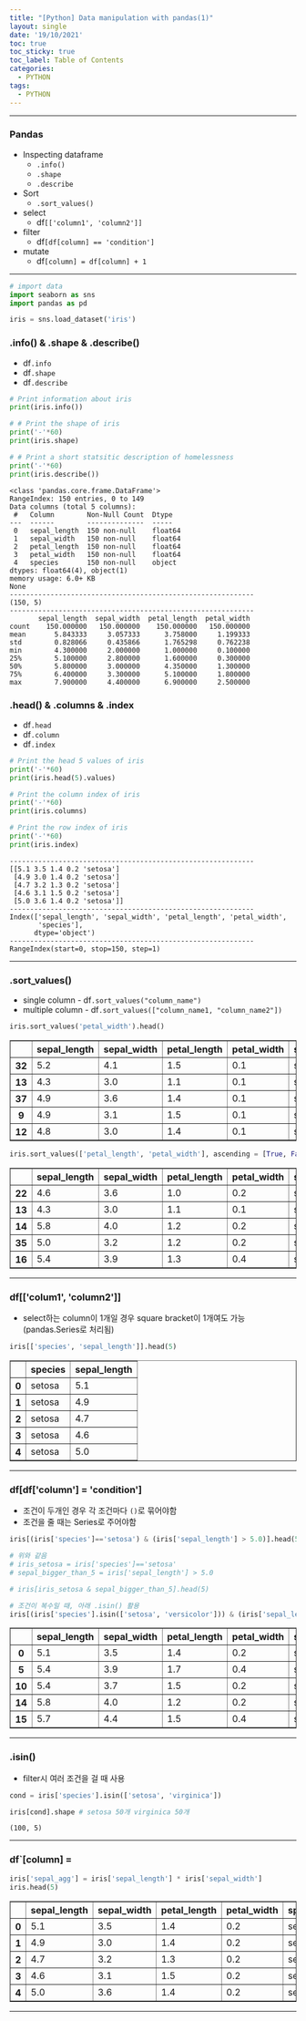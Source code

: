 ```yaml
---
title: "[Python] Data manipulation with pandas(1)"
layout: single
date: '19/10/2021'
toc: true
toc_sticky: true
toc_label: Table of Contents
categories:
  - PYTHON
tags:
  - PYTHON
---
```


---
### Pandas 
* Inspecting dataframe
    * `.info()`
    * `.shape`
    * `.describe`
* Sort
    * `.sort_values()`
* select
    * df`[['column1', 'column2']]`
* filter
    * df`[df[column] == 'condition']`
* mutate
    * df`[column] = df[column] + 1`

---


```python
# import data
import seaborn as sns
import pandas as pd

iris = sns.load_dataset('iris')
```

### .info() & .shape & .describe()
* df`.info`
* df`.shape`
* df`.describe`


```python
# Print information about iris
print(iris.info())

# # Print the shape of iris
print('-'*60)
print(iris.shape)

# # Print a short statsitic description of homelessness
print('-'*60)
print(iris.describe())
```

    <class 'pandas.core.frame.DataFrame'>
    RangeIndex: 150 entries, 0 to 149
    Data columns (total 5 columns):
     #   Column        Non-Null Count  Dtype  
    ---  ------        --------------  -----  
     0   sepal_length  150 non-null    float64
     1   sepal_width   150 non-null    float64
     2   petal_length  150 non-null    float64
     3   petal_width   150 non-null    float64
     4   species       150 non-null    object 
    dtypes: float64(4), object(1)
    memory usage: 6.0+ KB
    None
    ------------------------------------------------------------
    (150, 5)
    ------------------------------------------------------------
           sepal_length  sepal_width  petal_length  petal_width
    count    150.000000   150.000000    150.000000   150.000000
    mean       5.843333     3.057333      3.758000     1.199333
    std        0.828066     0.435866      1.765298     0.762238
    min        4.300000     2.000000      1.000000     0.100000
    25%        5.100000     2.800000      1.600000     0.300000
    50%        5.800000     3.000000      4.350000     1.300000
    75%        6.400000     3.300000      5.100000     1.800000
    max        7.900000     4.400000      6.900000     2.500000


### .head() & .columns & .index
* df`.head`
* df`.column`
* df`.index`


```python
# Print the head 5 values of iris
print('-'*60)
print(iris.head(5).values)

# Print the column index of iris
print('-'*60)
print(iris.columns)

# Print the row index of iris
print('-'*60)
print(iris.index)
```

    ------------------------------------------------------------
    [[5.1 3.5 1.4 0.2 'setosa']
     [4.9 3.0 1.4 0.2 'setosa']
     [4.7 3.2 1.3 0.2 'setosa']
     [4.6 3.1 1.5 0.2 'setosa']
     [5.0 3.6 1.4 0.2 'setosa']]
    ------------------------------------------------------------
    Index(['sepal_length', 'sepal_width', 'petal_length', 'petal_width',
           'species'],
          dtype='object')
    ------------------------------------------------------------
    RangeIndex(start=0, stop=150, step=1)


---

### .sort_values()
* single column - df`.sort_values("column_name")`<br>
* multiple column - df`.sort_values(["column_name1, "column_name2"])`


```python
iris.sort_values('petal_width').head()
```




<div>
<style scoped>
    .dataframe tbody tr th:only-of-type {
        vertical-align: middle;
    }

    .dataframe tbody tr th {
        vertical-align: top;
    }

    .dataframe thead th {
        text-align: right;
    }
</style>
<table border="1" class="dataframe">
  <thead>
    <tr style="text-align: right;">
      <th></th>
      <th>sepal_length</th>
      <th>sepal_width</th>
      <th>petal_length</th>
      <th>petal_width</th>
      <th>species</th>
    </tr>
  </thead>
  <tbody>
    <tr>
      <th>32</th>
      <td>5.2</td>
      <td>4.1</td>
      <td>1.5</td>
      <td>0.1</td>
      <td>setosa</td>
    </tr>
    <tr>
      <th>13</th>
      <td>4.3</td>
      <td>3.0</td>
      <td>1.1</td>
      <td>0.1</td>
      <td>setosa</td>
    </tr>
    <tr>
      <th>37</th>
      <td>4.9</td>
      <td>3.6</td>
      <td>1.4</td>
      <td>0.1</td>
      <td>setosa</td>
    </tr>
    <tr>
      <th>9</th>
      <td>4.9</td>
      <td>3.1</td>
      <td>1.5</td>
      <td>0.1</td>
      <td>setosa</td>
    </tr>
    <tr>
      <th>12</th>
      <td>4.8</td>
      <td>3.0</td>
      <td>1.4</td>
      <td>0.1</td>
      <td>setosa</td>
    </tr>
  </tbody>
</table>
</div>




```python
iris.sort_values(['petal_length', 'petal_width'], ascending = [True, False]).head()
```




<div>
<style scoped>
    .dataframe tbody tr th:only-of-type {
        vertical-align: middle;
    }

    .dataframe tbody tr th {
        vertical-align: top;
    }

    .dataframe thead th {
        text-align: right;
    }
</style>
<table border="1" class="dataframe">
  <thead>
    <tr style="text-align: right;">
      <th></th>
      <th>sepal_length</th>
      <th>sepal_width</th>
      <th>petal_length</th>
      <th>petal_width</th>
      <th>species</th>
    </tr>
  </thead>
  <tbody>
    <tr>
      <th>22</th>
      <td>4.6</td>
      <td>3.6</td>
      <td>1.0</td>
      <td>0.2</td>
      <td>setosa</td>
    </tr>
    <tr>
      <th>13</th>
      <td>4.3</td>
      <td>3.0</td>
      <td>1.1</td>
      <td>0.1</td>
      <td>setosa</td>
    </tr>
    <tr>
      <th>14</th>
      <td>5.8</td>
      <td>4.0</td>
      <td>1.2</td>
      <td>0.2</td>
      <td>setosa</td>
    </tr>
    <tr>
      <th>35</th>
      <td>5.0</td>
      <td>3.2</td>
      <td>1.2</td>
      <td>0.2</td>
      <td>setosa</td>
    </tr>
    <tr>
      <th>16</th>
      <td>5.4</td>
      <td>3.9</td>
      <td>1.3</td>
      <td>0.4</td>
      <td>setosa</td>
    </tr>
  </tbody>
</table>
</div>



---

### df[['colum1', 'column2']]
* select하는 column이 1개일 경우 square bracket이 1개여도 가능(pandas.Series로 처리됨)


```python
iris[['species', 'sepal_length']].head(5)
```




<div>
<style scoped>
    .dataframe tbody tr th:only-of-type {
        vertical-align: middle;
    }

    .dataframe tbody tr th {
        vertical-align: top;
    }

    .dataframe thead th {
        text-align: right;
    }
</style>
<table border="1" class="dataframe">
  <thead>
    <tr style="text-align: right;">
      <th></th>
      <th>species</th>
      <th>sepal_length</th>
    </tr>
  </thead>
  <tbody>
    <tr>
      <th>0</th>
      <td>setosa</td>
      <td>5.1</td>
    </tr>
    <tr>
      <th>1</th>
      <td>setosa</td>
      <td>4.9</td>
    </tr>
    <tr>
      <th>2</th>
      <td>setosa</td>
      <td>4.7</td>
    </tr>
    <tr>
      <th>3</th>
      <td>setosa</td>
      <td>4.6</td>
    </tr>
    <tr>
      <th>4</th>
      <td>setosa</td>
      <td>5.0</td>
    </tr>
  </tbody>
</table>
</div>



---

### df[df['column'] = 'condition']
* 조건이 두개인 경우 각 조건마다 `()`로 묶어야함
* 조건을 줄 때는 Series로 주어야함


```python
iris[(iris['species']=='setosa') & (iris['sepal_length'] > 5.0)].head(5)

# 위와 같음
# iris_setosa = iris['species']=='setosa'
# sepal_bigger_than_5 = iris['sepal_length'] > 5.0

# iris[iris_setosa & sepal_bigger_than_5].head(5)

# 조건이 복수일 때, 아래 .isin() 활용
iris[(iris['species'].isin(['setosa', 'versicolor'])) & (iris['sepal_length'] > 5.0)]
```




<div>
<style scoped>
    .dataframe tbody tr th:only-of-type {
        vertical-align: middle;
    }

    .dataframe tbody tr th {
        vertical-align: top;
    }

    .dataframe thead th {
        text-align: right;
    }
</style>
<table border="1" class="dataframe">
  <thead>
    <tr style="text-align: right;">
      <th></th>
      <th>sepal_length</th>
      <th>sepal_width</th>
      <th>petal_length</th>
      <th>petal_width</th>
      <th>species</th>
    </tr>
  </thead>
  <tbody>
    <tr>
      <th>0</th>
      <td>5.1</td>
      <td>3.5</td>
      <td>1.4</td>
      <td>0.2</td>
      <td>setosa</td>
    </tr>
    <tr>
      <th>5</th>
      <td>5.4</td>
      <td>3.9</td>
      <td>1.7</td>
      <td>0.4</td>
      <td>setosa</td>
    </tr>
    <tr>
      <th>10</th>
      <td>5.4</td>
      <td>3.7</td>
      <td>1.5</td>
      <td>0.2</td>
      <td>setosa</td>
    </tr>
    <tr>
      <th>14</th>
      <td>5.8</td>
      <td>4.0</td>
      <td>1.2</td>
      <td>0.2</td>
      <td>setosa</td>
    </tr>
    <tr>
      <th>15</th>
      <td>5.7</td>
      <td>4.4</td>
      <td>1.5</td>
      <td>0.4</td>
      <td>setosa</td>
    </tr>
  </tbody>
</table>
</div>



---

### .isin()
* filter시 여러 조건을 걸 때 사용


```python
cond = iris['species'].isin(['setosa', 'virginica'])

iris[cond].shape # setosa 50개 virginica 50개
```




    (100, 5)



---

### df`[column] =


```python
iris['sepal_agg'] = iris['sepal_length'] * iris['sepal_width']
iris.head(5)
```




<div>
<style scoped>
    .dataframe tbody tr th:only-of-type {
        vertical-align: middle;
    }

    .dataframe tbody tr th {
        vertical-align: top;
    }

    .dataframe thead th {
        text-align: right;
    }
</style>
<table border="1" class="dataframe">
  <thead>
    <tr style="text-align: right;">
      <th></th>
      <th>sepal_length</th>
      <th>sepal_width</th>
      <th>petal_length</th>
      <th>petal_width</th>
      <th>species</th>
      <th>sepal_agg</th>
    </tr>
  </thead>
  <tbody>
    <tr>
      <th>0</th>
      <td>5.1</td>
      <td>3.5</td>
      <td>1.4</td>
      <td>0.2</td>
      <td>setosa</td>
      <td>17.85</td>
    </tr>
    <tr>
      <th>1</th>
      <td>4.9</td>
      <td>3.0</td>
      <td>1.4</td>
      <td>0.2</td>
      <td>setosa</td>
      <td>14.70</td>
    </tr>
    <tr>
      <th>2</th>
      <td>4.7</td>
      <td>3.2</td>
      <td>1.3</td>
      <td>0.2</td>
      <td>setosa</td>
      <td>15.04</td>
    </tr>
    <tr>
      <th>3</th>
      <td>4.6</td>
      <td>3.1</td>
      <td>1.5</td>
      <td>0.2</td>
      <td>setosa</td>
      <td>14.26</td>
    </tr>
    <tr>
      <th>4</th>
      <td>5.0</td>
      <td>3.6</td>
      <td>1.4</td>
      <td>0.2</td>
      <td>setosa</td>
      <td>18.00</td>
    </tr>
  </tbody>
</table>
</div>

---
